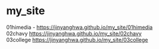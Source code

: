 # my_site
01himedia - https://jinyanghwa.github.io/my_site/01himedia              
02chavy https://jinyanghwa.github.io/my_site/02chavy                                                                          
03college https://jinyanghwa.github.io/my_site/03college
